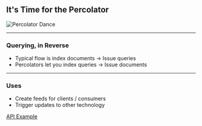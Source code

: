 ## It's Time for the Percolator

![Percolator Dance](images/percolator.gif)

---

### Querying, in Reverse

*  Typical flow is index documents -> Issue queries
*  Percolators let you index queries -> Issue documents

---

### Uses

*  Create feeds for clients / consumers
*  Trigger updates to other technology

[API Example](http://estalk.spantree.local:9200/_plugin/marvel/sense/#08-percolator,L1)
